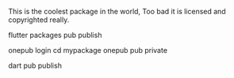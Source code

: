 This is the coolest package in the world,
Too bad it is licensed and copyrighted really.


flutter packages pub publish

onepub login
cd mypackage
onepub pub private

dart pub publish